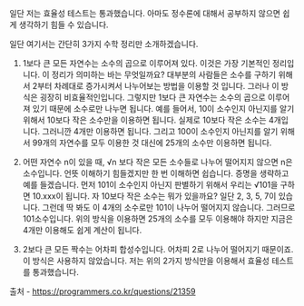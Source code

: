 일단 저는 효율성 테스트는 통과했습니다. 아마도 정수론에 대해서 공부하지 않으면 쉽게 생각하기 힘들 수 있습니다.

일단 여기서는 간단히 3가지 수학 정리만 소개하겠습니다.

1. 1보다 큰 모든 자연수는 소수의 곱으로 이루어져 있다.
   이것은 가장 기본적인 정리입니다. 이 정리가 의미하는 바는 무엇일까요? 대부분의 사람들은 소수를 구하기 위해서 2부터 차례대로 증가시켜서 나누어보는 방법을 이용할 것 입니다. 그러나 이 방식은 굉장히 비효율적인입니다. 그렇지만 1보다 큰 자연수는 소수의 곱으로 이루어져 있기 때문에 소수로만 나누면 됩니다. 예를 들어서, 10이 소수인지 아닌지를 알기 위해서 10보다 작은 소수만을 이용하면 됩니다. 실제로 10보다 작은 소수는 4개입니다. 그러니깐 4개만 이용하면 됩니다. 그리고 100이 소수인지 아닌지를 알기 위해서 99개의 자연수를 모두 이용한 것 대신에 25개의 소수만 이용하면 됩니다.

2. 어떤 자연수 n이 있을 때, √n 보다 작은 모든 소수들로 나누어 떨어지지 않으면 n은 소수입니다.
   언뜻 이해하기 힘들겠지만 한 번 이해하면 쉽습니다. 증명을 생략하고 예를 들겠습니다. 먼저 101이 소수인지 아닌지 판별하기 위해서 우리는 √101을 구하면 10.xxx이 됩니다. 자 10보다 작은 소수는 뭐가 있을까요? 일단 2, 3, 5, 7이 있습니다. 그런데 딱 봐도 이 4개의 소수로만 101이 나누어 떨어지지 않습니다. 그러므로 101소수입니다. 위의 방식을 이용하면 25개의 소수를 모두 이용해야 하지만 지금은 4개만 이용해도 쉽게 계산이 됩니다.

3. 2보다 큰 모든 짝수는 어차피 합성수입니다. 어차피 2로 나누어 떨어지기 때문이죠. 이 방식은 사용하지 않았습니다. 저는 위의 2가지 방식만을 이용해서 효율성 테스트를 통과했습니다.

출처 - <https://programmers.co.kr/questions/21359>
